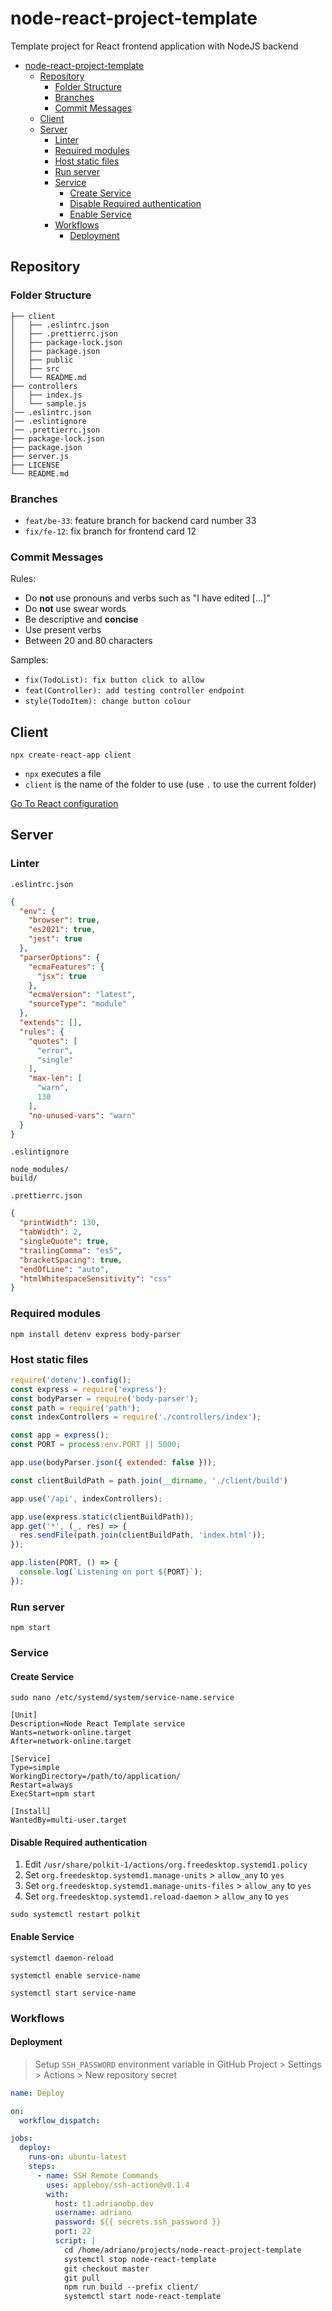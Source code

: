 # node-react-project-template

Template project for React frontend application with NodeJS backend

- [node-react-project-template](#node-react-project-template)
  - [Repository](#repository)
    - [Folder Structure](#folder-structure)
    - [Branches](#branches)
    - [Commit Messages](#commit-messages)
  - [Client](#client)
  - [Server](#server)
    - [Linter](#linter)
    - [Required modules](#required-modules)
    - [Host static files](#host-static-files)
    - [Run server](#run-server)
    - [Service](#service)
      - [Create Service](#create-service)
      - [Disable Required authentication](#disable-required-authentication)
      - [Enable Service](#enable-service)
    - [Workflows](#workflows)
      - [Deployment](#deployment)

## Repository

### Folder Structure

```text
├── client
│   ├── .eslintrc.json
│   ├── .prettierrc.json
│   ├── package-lock.json
│   ├── package.json
│   ├── public
│   ├── src
│   └── README.md
├── controllers
│   ├── index.js
│   └── sample.js
│── .eslintrc.json
│── .eslintignore
│── .prettierrc.json
├── package-lock.json
├── package.json
├── server.js
├── LICENSE
└── README.md
```

### Branches

- `feat/be-33`: feature branch for backend card number 33
- `fix/fe-12`: fix branch for frontend card 12

### Commit Messages

Rules:

- Do **not** use pronouns and verbs such as "I have edited [...]"
- Do **not** use swear words
- Be descriptive and **concise**
- Use present verbs
- Between 20 and 80 characters

Samples:

- `fix(TodoList): fix button click to allow`
- `feat(Controller): add testing controller endpoint`
- `style(TodoItem): change button colour`

## Client

```shell
npx create-react-app client
```

- `npx` executes a file
- `client` is the name of the folder to use (use `.` to use the current folder)

[Go To React configuration](./client/README.md)

## Server

### Linter

`.eslintrc.json`

```json
{
  "env": {
    "browser": true,
    "es2021": true,
    "jest": true
  },
  "parserOptions": {
    "ecmaFeatures": {
      "jsx": true
    },
    "ecmaVersion": "latest",
    "sourceType": "module"
  },
  "extends": [],
  "rules": {
    "quotes": [
      "error",
      "single"
    ],
    "max-len": [
      "warn",
      130
    ],
    "no-unused-vars": "warn"
  }
}
```

`.eslintignore`

```text
node_modules/
build/
```

`.prettierrc.json`

```json
{
  "printWidth": 130,
  "tabWidth": 2,
  "singleQuote": true,
  "trailingComma": "es5",
  "bracketSpacing": true,
  "endOfLine": "auto",
  "htmlWhitespaceSensitivity": "css"
}
```

### Required modules

```shell
npm install detenv express body-parser
```

### Host static files

```js
require('dotenv').config();
const express = require('express');
const bodyParser = require('body-parser');
const path = require('path');
const indexControllers = require('./controllers/index');

const app = express();
const PORT = process.env.PORT || 5000;

app.use(bodyParser.json({ extended: false }));

const clientBuildPath = path.join(__dirname, './client/build')

app.use('/api', indexControllers);

app.use(express.static(clientBuildPath));
app.get('*', (_, res) => {
  res.sendFile(path.join(clientBuildPath, 'index.html'));
});

app.listen(PORT, () => {
  console.log(`Listening on port ${PORT}`);
});
```

### Run server

```shell
npm start
```

### Service

#### Create Service

```shell
sudo nano /etc/systemd/system/service-name.service
```

```text
[Unit]
Description=Node React Template service
Wants=network-online.target
After=network-online.target

[Service]
Type=simple
WorkingDirectory=/path/to/application/
Restart=always
ExecStart=npm start

[Install]
WantedBy=multi-user.target
```

#### Disable Required authentication

1. Edit `/usr/share/polkit-1/actions/org.freedesktop.systemd1.policy`
2. Set `org.freedesktop.systemd1.manage-units` > `allow_any` to `yes`
3. Set `org.freedesktop.systemd1.manage-units-files` > `allow_any` to `yes`
4. Set `org.freedesktop.systemd1.reload-daemon` > `allow_any` to `yes`

```shell
sudo systemctl restart polkit
```

#### Enable Service

```shell
systemctl daemon-reload
```

```shell
systemctl enable service-name
```

```shell
systemctl start service-name
```

### Workflows

#### Deployment

> Setup `SSH_PASSWORD` environment variable in GitHub Project > Settings > Actions > New repository secret

```yml
name: Deploy

on:
  workflow_dispatch:

jobs:
  deploy:
    runs-on: ubuntu-latest
    steps:
      - name: SSH Remote Commands
        uses: appleboy/ssh-action@v0.1.4
        with:
          host: t1.adrianobp.dev
          username: adriano
          password: ${{ secrets.ssh_password }}
          port: 22
          script: |
            cd /home/adriano/projects/node-react-project-template
            systemctl stop node-react-template
            git checkout master
            git pull
            npm run build --prefix client/
            systemctl start node-react-template
```
